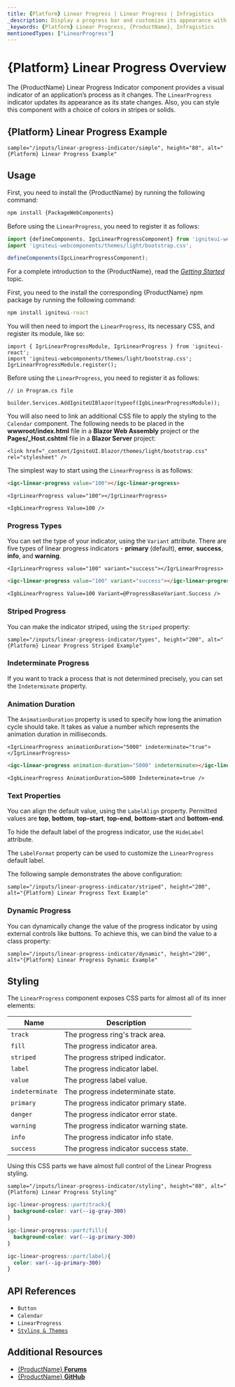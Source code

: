 ```yaml
---
title: {Platform} Linear Progress | Linear Progress | Infragistics
_description: Display a progress bar and customize its appearance with endless color and striping options with Linear Progress Indicator component.
_keywords: {Platform} Linear Progress, {ProductName}, Infragistics
mentionedTypes: ["LinearProgress"]
---
```


# {Platform} Linear Progress Overview
The {ProductName} Linear Progress Indicator component provides a visual indicator of an application’s process as it changes. The `LinearProgress` indicator updates its appearance as its state changes. Also, you can style this component with a choice of colors in stripes or solids.

## {Platform} Linear Progress Example

`sample="/inputs/linear-progress-indicator/simple", height="80", alt="{Platform} Linear Progress Example"`

<div class="divider--half"></div>

## Usage

<!-- WebComponents -->
First, you need to install the {ProductName} by running the following command:

```cmd
npm install {PackageWebComponents}
```

Before using the `LinearProgress`, you need to register it as follows:

```ts
import {defineComponents, IgcLinearProgressComponent} from 'igniteui-webcomponents';
import 'igniteui-webcomponents/themes/light/bootstrap.css';

defineComponents(IgcLinearProgressComponent);
```

For a complete introduction to the {ProductName}, read the [*Getting Started*](../general-getting-started.md) topic.

<!-- end: WebComponents -->

<!-- React -->
First, you need to the install the corresponding {ProductName} npm package by running the following command:

```cmd
npm install igniteui-react
```

You will then need to import the `LinearProgress`, its necessary CSS, and register its module, like so:

```tsx
import { IgrLinearProgressModule, IgrLinearProgress } from 'igniteui-react';
import 'igniteui-webcomponents/themes/light/bootstrap.css';
IgrLinearProgressModule.register();
```
<!-- end: React -->

<!-- Blazor -->
Before using the `LinearProgress`, you need to register it as follows:


```razor
// in Program.cs file

builder.Services.AddIgniteUIBlazor(typeof(IgbLinearProgressModule));
```

You will also need to link an additional CSS file to apply the styling to the `Calendar` component. The following needs to be placed in the **wwwroot/index.html** file in a **Blazor Web Assembly** project or the **Pages/_Host.cshtml** file in a **Blazor Server** project:

```razor
<link href="_content/IgniteUI.Blazor/themes/light/bootstrap.css" rel="stylesheet" />
```
<!-- end: Blazor -->


The simplest way to start using the `LinearProgress` is as follows:

```html
<igc-linear-progress value="100"></igc-linear-progress>
```

```tsx
<IgrLinearProgress value="100"></IgrLinearProgress>
```

```razor
<IgbLinearProgress Value=100 />
```

### Progress Types

You can set the type of your indicator, using  the `Variant` attribute. There are five types of linear progress indicators - **primary** (default), **error**, **success**, **info**, and **warning**.

```tsx
<IgrLinearProgress value="100" variant="success"></IgrLinearProgress>
```

```html
<igc-linear-progress value="100" variant="success"></igc-linear-progress>
```

```razor
<IgbLinearProgress Value=100 Variant=@ProgressBaseVariant.Success />
```

### Striped Progress

You can make the indicator striped, using the `Striped` property:

`sample="/inputs/linear-progress-indicator/types", height="200", alt="{Platform} Linear Progress Striped Example"`



<div class="divider--half"></div>

### Indeterminate Progress

If you want to track a process that is not determined precisely, you can set the `Indeterminate` property.

### Animation Duration

The `AnimationDuration` property is used to specify how long the animation cycle should take. It takes as value a number which represents the animation duration in milliseconds.

```tsx
<IgrLinearProgress animationDuration="5000" indeterminate="true"></IgrLinearProgress>
```

```html
<igc-linear-progress animation-duration="5000" indeterminate></igc-linear-progress>
```

```razor
<IgbLinearProgress AnimationDuration=5000 Indeterminate=true />
```

### Text Properties

You can align the default value, using the `LabelAlign` property. Permitted values are **top**, **bottom**, **top-start**, **top-end**, **bottom-start** and **bottom-end**.

To hide the default label of the progress indicator, use the `HideLabel` attribute.

The `LabelFormat` property can be used to customize the `LinearProgress` default label.

The following sample demonstrates the above configuration:

`sample="/inputs/linear-progress-indicator/striped", height="200", alt="{Platform} Linear Progress Text Example"`



<div class="divider--half"></div>

### Dynamic Progress

You can dynamically change the value of the progress indicator by using external controls like buttons. To achieve this, we can bind the value to a class property:

`sample="/inputs/linear-progress-indicator/dynamic", height="200", alt="{Platform} Linear Progress Dynamic Example"`



<div class="divider--half"></div>

## Styling

The `LinearProgress` component exposes CSS parts for almost all of its inner elements:

|Name|Description|
|--|--|
| `track`         | The progress ring's track area. |
| `fill`          | The progress indicator area. |
| `striped`       | The progress striped indicator. |
| `label`         | The progress indicator label. |
| `value`         | The progress label value. |
| `indeterminate` | The progress indeterminate state. |
| `primary`       | The progress indicator primary state. |
| `danger`        | The progress indicator error state. |
| `warning`       | The progress indicator warning state. |
| `info`          | The progress indicator info state. |
| `success`       | The progress indicator success state. |

Using this CSS parts we have almost full control of the Linear Progress styling.

`sample="/inputs/linear-progress-indicator/styling", height="80", alt="{Platform} Linear Progress Styling"`

```css
igc-linear-progress::part(track){
  background-color: var(--ig-gray-300)
}

igc-linear-progress::part(fill){
  background-color: var(--ig-primary-300)
}

igc-linear-progress::part(label){
  color: var(--ig-primary-300)
}
```

## API References

 - `Button`
 - `Calendar`
 - `LinearProgress`
 - [`Styling & Themes`](../themes/overview.md)


## Additional Resources

* [{ProductName} **Forums**]({ForumsLink})
* [{ProductName} **GitHub**]({GithubLink})